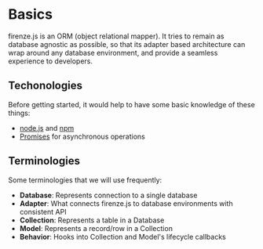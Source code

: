 # Basics

firenze.js is an ORM (object relational mapper). It tries to remain as database agnostic as possible, so that its adapter based architecture can wrap around any database environment, and provide a seamless experience to developers.

## Techonologies

Before getting started, it would help to have some basic knowledge of these things:

* [node.js](https://nodejs.org) and [npm](https://npmjs.com)
* [Promises](https://developer.mozilla.org/en/docs/Web/JavaScript/Reference/Global_Objects/Promise) for asynchronous operations

## Terminologies

Some terminologies that we will use frequently:

* **Database**: Represents connection to a single database
* **Adapter**: What connects firenze.js to database environments with consistent API
* **Collection**: Represents a table in a Database
* **Model**: Represents a record/row in a Collection
* **Behavior**: Hooks into Collection and Model's lifecycle callbacks
